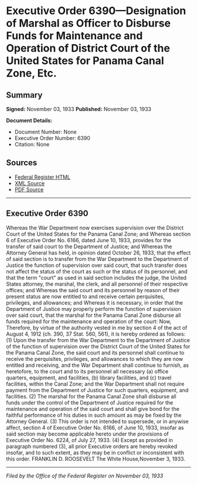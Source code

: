 # Executive Order 6390—Designation of Marshal as Officer to Disburse Funds for Maintenance and Operation of District Court of the United States for Panama Canal Zone, Etc.

## Summary

**Signed:** November 03, 1933
**Published:** November 03, 1933

**Document Details:**
- Document Number: None
- Executive Order Number: 6390
- Citation: None

## Sources
- [Federal Register HTML](https://www.presidency.ucsb.edu/documents/executive-order-6390-designation-marshal-officer-disburse-funds-for-maintenance-and)
- [XML Source](None)
- [PDF Source](None)

---

## Executive Order 6390

Whereas the War Department now exercises supervision over the District Court of the United States for the Panama Canal Zone; and
Whereas section 6 of Executive Order No. 6166, dated June 10, 1933, provides for the transfer of said court to the Department of Justice; and
Whereas the Attorney General has held, in opinion dated October 26, 1933, that the effect of said section is to transfer from the War Department to the Department of Justice the function of supervision over said court, that such transfer does not affect the status of the court as such or the status of its personnel, and that the term "court" as used in said section includes the judge, the United States attorney, the marshal, the clerk, and all personnel of their respective offices; and
Whereas the said court and its personnel by reason of their present status are now entitled to and receive certain perquisites, privileges, and allowances; and
Whereas it is necessary, in order that the Department of Justice may properly perform the function of supervision over said court, that the marshal for the Panama Canal Zone disburse all funds required for the maintenance and operation of the court:
Now, Therefore, by virtue of the authority vested in me by section 4 of the act of August 4, 1912 (ch. 390, 37 Stat. 560, 561), it is hereby ordered as follows:
    (1) Upon the transfer from the War Department to the Department of Justice of the function of supervision over the District Court of the United States for the Panama Canal Zone, the said court and its personnel shall continue to receive the perquisites, privileges, and allowances to which they are now entitled and receiving, and the War Department shall continue to furnish, as heretofore, to the court and to its personnel all necessary (a) office quarters, equipment, and facilities, (b) library facilities, and (c) travel facilities, within the Canal Zone; and the War Department shall not require payment from the Department of Justice for such quarters, equipment, and facilities.
    (2) The marshal for the Panama Canal Zone shall disburse all funds under the control of the Department of Justice required for the maintenance and operation of the said court and shall give bond for the faithful performance of his duties in such amount as may be fixed by the Attorney General.
    (3) This order is not intended to supersede, or in anywise affect, section 4 of Executive Order No. 6166, of June 10, 1933, insofar as said section may become applicable hereto under the provisions of Executive Order No. 6224, of July 27, 1933.
    (4) Except as provided in paragraph numbered (3), all prior Executive orders are hereby revoked insofar, and to such extent, as they may be in conflict or inconsistent with this order.
FRANKLIN D. ROOSEVELT
The White House,November 3, 1933.

---

*Filed by the Office of the Federal Register on November 03, 1933*
